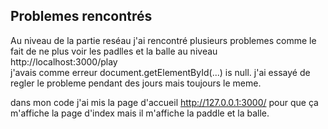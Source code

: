 ## Problemes rencontrés

Au niveau de la partie reséau j'ai rencontré plusieurs problemes comme le fait de ne plus voir les padlles et la balle  au niveau http://localhost:3000/play  
j'avais comme erreur document.getElementById(...) is null. j'ai essayé de regler le probleme pendant des jours mais toujours le meme.

dans mon code j'ai mis la page d'accueil  http://127.0.0.1:3000/ pour que ça m'affiche la page d'index
mais il m'affiche la paddle et la balle.